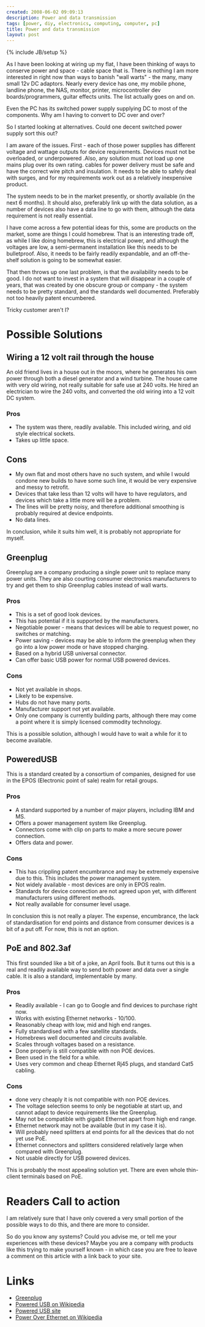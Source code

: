 ```yaml
---
created: 2008-06-02 09:09:13
description: Power and data transmission
tags: [power, diy, electronics, computing, computer, pc]
title: Power and data transmission
layout: post
---
```

{% include JB/setup %}


As I have been looking at wiring up my flat, I have been thinking of ways to conserve power and space - cable space that is. There is nothing I am more interested in right now than ways to banish "wall warts" - the many, many small 12v DC adaptors. Nearly every device has one, my mobile phone, landline phone, the NAS, monitor, printer, microcontroller dev boards/programmers, guitar effects units. The list actually goes on and on.


Even the PC has its switched power supply supplying DC to most of the components. Why am I having to convert to DC over and over?


So I started looking at alternatives. Could one decent switched power supply sort this out?

I am aware of the issues. First - each of those power supplies has different voltage and wattage outputs for device requirements. Devices must not be overloaded, or underpowered .Also, any solution must not load up one mains plug over its own rating. cables for power delivery must be safe and have the correct wire pitch and insulation. It needs to be able to safely deal with surges, and for my requirements work out as a relatively inexpensive product.

The system needs to be in the market presently, or shortly available (in the next 6 months). It should also, preferably link up with the data solution, as a number of devices also have a data line to go with them, although the data requirement is not really essential.

I have come across a few potential ideas for this, some are products on the market, some are things I could homebrew. That is an interesting trade off, as while I like doing homebrew, this is electrical power, and although the voltages are low, a semi-permanent installation like this needs to be bulletproof. Also, it needs to be fairly readily expandable, and an off-the-shelf solution is going to be somewhat easier.

That then throws up one last problem, is that the availability needs to be good. I do not want to invest in a system that will disappear in a couple of years, that was created by one obscure group or company - the system needs to be pretty standard, and the standards well documented. Preferably not too heavily patent encumbered.


Tricky customer aren't I?

# Possible Solutions

## Wiring a 12 volt rail through the house

An old friend lives in a house out in the moors, where he generates his own power through both a diesel generator and a wind turbine. The house came with very old wiring, not really suitable for safe use at 240 volts. He hired an electrician to wire the 240 volts, and converted the old wiring into a 12 volt DC system.

### Pros

* The system was there, readily available. This included wiring, and old style electrical sockets.
* Takes up little space.

## Cons

* My own flat and most others have no such system, and while I would condone new builds to have some such line, it would be very expensive and messy to retrofit.
* Devices that take less than 12 volts will have to have regulators, and devices which take a little more will be a problem.
* The lines will be pretty noisy, and therefore additional smoothing is probably required at device endpoints.
* No data lines.

In conclusion, while it suits him well, it is probably not appropriate for myself.

## Greenplug

Greenplug are a company producing a single power unit to replace many power units. They are also courting consumer electronics manufacturers to try and get them to ship Greenplug cables instead of wall warts.

### Pros
* This is a set of good look devices.
* This has potential if it is supported by the manufacturers.
* Negotiable power - means that devices will be able to request power, no switches or matching.
* Power saving - devices may be able to inform the greenplug when they go into a low power mode or have stopped charging.
* Based on a hybrid USB universal connector.
* Can offer basic USB power for normal USB powered devices.


### Cons
* Not yet available in shops.
* Likely to be expensive.
* Hubs do not have many ports.
* Manufacturer support not yet available.
* Only one company is currently building parts, although there may come a point where it is simply licensed commodity technology.

This is a possible solution, although I would have to wait a while for it to become available.

## PoweredUSB

This is a standard created by a consortium of companies, designed for use in the EPOS (Electronic point of sale) realm for retail groups.

### Pros
* A standard supported by a number of major players, including IBM and MS.
* Offers a power management system like Greenplug.
* Connectors come with clip on parts to make a more secure power connection.
* Offers data and power.

### Cons
* This has crippling patent encumbrance and may be extremely expensive due to this. This includes the power management system.
* Not widely available - most devices are only in EPOS realm.
* Standards for device connection are not agreed upon yet, with different manufacturers using different methods.
* Not really available for consumer level usage.
 
 In conclusion this is not really a player. The expense, encumbrance, the lack of standardisation for end points and distance from consumer devices is a bit of a put off. For now, this is not an option.

## PoE and 802.3af

This first sounded like a bit of a joke, an April fools. But it turns out this is a real and readily available way to send both power and data over a single cable. It is also a standard, implementable by many.

### Pros
* Readily available - I can go to Google and find devices to purchase right now.
* Works with existing Ethernet networks - 10/100.
* Reasonably cheap with low, mid and high end ranges.
* Fully standardised with a few satellite standards.
* Homebrews well documented and circuits available.
* Scales through voltages based on a resistance.
* Done properly is still compatible with non POE devices.
* Been used in the field for a while.
* Uses very common and cheap Ethernet Rj45 plugs, and standard Cat5 cabling.

### Cons
* done very cheaply it is not compatible with non POE devices.
* The voltage selection seems to only be negotiable at start up, and cannot adapt to device requirements like the Greenplug.
* May not be compatible with gigabit Ethernet apart from high end range.
* Ethernet network may not be available (but in my case it is).
* Will probably need splitters at end points for all the devices that do not yet use PoE.
* Ethernet connectors and splitters considered relatively large when compared with Greenplug.
* Not usable directly for USB powered devices.

This is probably the most appealing solution yet. There are even whole thin-client terminals based on PoE.

# Readers Call to action

I am relatively sure that I have only covered a very small portion of the possible ways to do this, and there are more to consider.

So do you know any systems? Could you advise me, or tell me your experiences with these devices? Maybe you are a company with products like this trying to make yourself known - in which case you are free to leave a comment on this article with a link back to your site.

# Links
* [Greenplug](http://www.greenplug.us/oneplug.html)
* [Powered USB on Wikipedia](http://en.wikipedia.org/wiki/PoweredUSB)
* [Powered USB site](http://www.poweredusb.org/index.html)
* [Power Over Ethernet on Wikipedia](http://en.wikipedia.org/wiki/802.3af)
